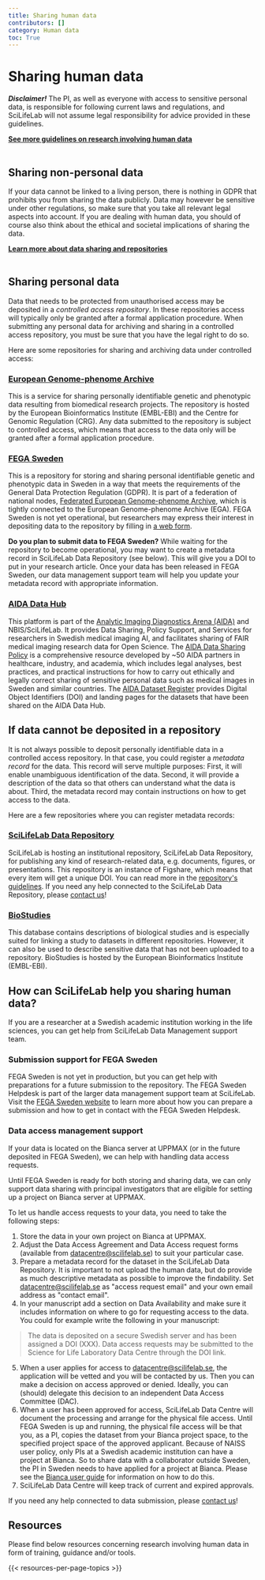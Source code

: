 ```yaml
---
title: Sharing human data
contributors: []
category: Human data
toc: True
---
```


# Sharing human data

<div class="alert alert-warning" role="alert">
  <B><I>Disclaimer!</I></B> The PI, as well as everyone with access to sensitive personal data, is responsible for following current laws and regulations, and SciLifeLab will not assume legal responsibility for advice provided in these guidelines.
</div>

<!-- Generella riktlinjer för publicering av human data. Vilka olika nivåer finns.  
The recommendations on publishing human data varies depending on the nature of the human data in question. The principle "As open as possible, as closed as necessary" is of great importance when it comes to publishing human data. -->


<a href="/topics/research-involving-human-data"><b>See more guidelines on research involving human data <i class="bi bi-arrow-right-square-fill"></i></b></a>
<br/><br/>


## Sharing non-personal data

If your data cannot be linked to a living person, there is nothing in GDPR that prohibits you from sharing the data publicly. Data may however be sensitive under other regulations, so make sure that you take all relevant legal aspects into account. If you are dealing with human data, you should of course also think about the ethical and societal implications of sharing the data.

<!--There are many repositories for sharing human-related data publicly. Here are a few examples:

European Nucleotide Archive (ENA)
: The [European Nucleotide Archive](https://www.ebi.ac.uk/ena/browser/home) is a public repository for nucleotide sequences hosted by the European Bioinformatics Institute (EMBL-EBI).

ArrayExpress
: [ArrayExpress](https://www.ebi.ac.uk/biostudies/arrayexpress) is a repository for functional genomics data hosted by the European Bioinformatics Institute (EMBL-EBI).

SciLifeLab Data Repository
: The [SciLifeLab Data Repository](https://figshare.scilifelab.se) is a an institutional repository hosted by SciLifeLab for depositing and describing data related to life science research. It is particularily useful for sharing files that are not suited for discipline-specific repositories. -->

<a href="/data-life-cycle/share/"><b>Learn more about data sharing and repositories <i class="bi bi-arrow-right-square-fill"></i></b></a>
<br/><br/>


## Sharing personal data

Data that needs to be protected from unauthorised access may be deposited in a *controlled access repository*. In these repositories access will typically only be granted after a formal application procedure. When submitting any personal data for archiving and sharing in a controlled access repository, you must be sure that you have the legal right to do so.

Here are some repositories for sharing and archiving data under controlled access:

### [European Genome-phenome Archive](https://ega-archive.org)
This is a service for sharing personally identifiable genetic and phenotypic data resulting from biomedical research projects. The repository is hosted by the European Bioinformatics Institute (EMBL-EBI) and the Centre for Genomic Regulation (CRG). Any data submitted to the repository is subject to controlled access, which means that access to the data only will be granted after a formal application procedure.

### [FEGA Sweden](https://fega.nbis.se/)
This is a repository for storing and sharing personal identifiable genetic and phenotypic data in Sweden in a way that meets the requirements of the General Data Protection Regulation (GDPR). It is part of a federation of national nodes, [Federated European Genome-phenome Archive](https://ega-archive.org/federated), which is tightly connected to the European Genome-phenome Archive (EGA). FEGA Sweden is not yet operational, but researchers may express their interest in depositing data to the repository by filling in [a web form](https://fega.nbis.se/submission/submission-request.html).

<div class="alert alert-warning" role="alert">
<b>Do you plan to submit data to FEGA Sweden?</b> While waiting for the repository to become operational, you may want to create a metadata record in SciLifeLab Data Repository (see below). This will give you a DOI to put in your research article. Once your data has been released in FEGA Sweden, our data management support team will help you update your metadata record with appropriate information.
</div>

### [AIDA Data Hub](https://datahub.aida.scilifelab.se/)
This platform is part of the [Analytic Imaging Diagnostics Arena (AIDA)](https://medtech4health.se/aida/) and NBIS/SciLifeLab. It provides Data Sharing, Policy Support, and Services for researchers in Swedish medical imaging AI, and facilitates sharing of FAIR medical imaging research data for Open Science. The [AIDA Data Sharing Policy](https://datahub.aida.scilifelab.se/sharing/) is a comprehensive resource developed by ~50 AIDA partners in healthcare, industry, and academia, which includes legal analyses, best practices, and practical instructions for how to carry out ethically and legally correct sharing of sensitive personal data such as medical images in Sweden and similar countries. The [AIDA Dataset Register](https://datahub.aida.scilifelab.se/datasets/) provides Digital Object Identifiers (DOI) and landing pages for the datasets that have been shared on the AIDA Data Hub.

## If data cannot be deposited in a repository

It is not always possible to deposit personally identifiable data in a controlled access repository. In that case, you could register a *metadata record* for the data. This record will serve multiple purposes: First, it will enable unambiguous identification of the data. Second, it will provide a description of the data so that others can understand what the data is about. Third, the metadata record may contain instructions on how to get access to the data.

Here are a few repositories where you can register metadata records:

### [SciLifeLab Data Repository](https://figshare.scilifelab.se)
SciLifeLab is hosting an institutional repository, SciLifeLab Data Repository, for publishing any kind of research-related data, e.g. documents, figures, or presentations. This repository is an instance of Figshare, which means that every item will get a unique DOI. You can read more in the [repository's guidelines](https://www.scilifelab.se/data/repository). If you need any help connected to the SciLifeLab Data Repository, please [contact us](../../contact/)!

### [BioStudies](https://www.ebi.ac.uk/biostudies/)
This database contains descriptions of biological studies and is especially suited for linking a study to datasets in different repositories. However, it can also be used to describe sensitive data that has not been uploaded to a repository. BioStudies is hosted by the European Bioinformatics Institute (EMBL-EBI).


## How can SciLifeLab help you sharing human data?

If you are a researcher at a Swedish academic institution working in the life sciences, you can get help from SciLifeLab Data Management support team.


### Submission support for FEGA Sweden

FEGA Sweden is not yet in production, but you can get help with preparations for a future submission to the repository. The FEGA Sweden Helpdesk is part of the larger data management support team at SciLifeLab. Visit the [FEGA Sweden website](https://fega.nbis.se) to learn more about how you can prepare a submission and how to get in contact with the FEGA Sweden Helpdesk.


### Data access management support

If your data is located on the Bianca server at UPPMAX (or in the future deposited in FEGA Sweden), we can help with handling data access requests.

<div class="alert alert-warning" role="alert">
Until FEGA Sweden is ready for both storing and sharing data, we can only support data sharing with principal investigators that are eligible for setting up a project on Bianca server at UPPMAX.
</div>

To let us handle access requests to your data, you need to take the following steps:

1. Store the data in your own project on Bianca at UPPMAX.
2. Adjust the Data Access Agreement and Data Access request forms (available from [datacentre@scilifelab.se](mailto:datacentre@scilifelab.se)) to suit your particular case.
3. Prepare a metadata record for the dataset in the SciLifeLab Data Repository. It is important to not upload the human data, but do provide as much descriptive metadata as possible to improve the findability. Set [datacentre@scilifelab.se](mailto:datacentre@scilifelab.se) as "access request email" and your own email address as "contact email".
4. In your manuscript add a section on Data Availability and make sure it includes information on where to go for requesting access to the data. You could for example write the following in your manuscript:
> The data is deposited on a secure Swedish server and has been assigned a DOI (XXX). Data access requests may be submitted to the Science for Life Laboratory Data Centre through the DOI link.
5. When a user applies for access to [datacentre@scilifelab.se](mailto:datacentre@scilifelab.se), the application will be vetted and you will be contacted by us. Then you can make a decision on access approved or denied. Ideally, you can (should) delegate this decision to an independent Data Access Committee (DAC).
6. When a user has been approved for access, SciLifeLab Data Centre will document the processing and arrange for the physical file access. Until FEGA Sweden is up and running, the physical file access will be that you, as a PI, copies the dataset from your Bianca project space, to the specified project space of the approved applicant. Because of NAISS user policy, only PIs at a Swedish academic institution can have a project at Bianca. So to share data with a collaborator outside Sweden, the PI in Sweden needs to have applied for a project at Bianca. Please see the [Bianca user guide](https://www.uppmax.uu.se/support/user-guides/bianca-user-guide/) for information on how to do this.
7. SciLifeLab Data Centre will keep track of current and expired approvals.

If you need any help connected to data submission, please [contact us](../../contact/)!

## Resources
Please find below resources concerning research involving human data in form of training, guidance and/or tools.

{{< resources-per-page-topics >}}
